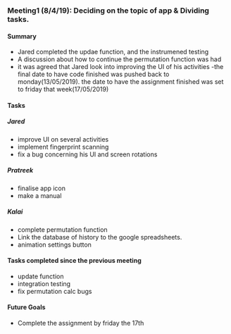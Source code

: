 ### Meeting1 (8/4/19): Deciding on the topic of app & Dividing tasks.

#### Summary 
- Jared completed the updae function, and the instrumened testing
- A discussion about how to continue the permutation function was had
- it was agreed that Jared look into improving the UI of his activities
-the final date to have code finished was pushed back to monday(13/05/2019). the date to have the assignment finished was set to friday that week(17/05/2019)

#### Tasks 
##### Jared
- improve UI on several activities
- implement fingerprint scanning
- fix a bug concerning his UI and screen rotations

##### Pratreek
- finalise app icon
- make a manual

##### Kalai
- complete permutation function
- Link the database of history to the google spreadsheets.
- animation settings button

#### Tasks completed since the previous meeting
- update function
- integration testing
- fix permutation calc bugs

#### Future Goals
- Complete the assignment by friday the 17th
